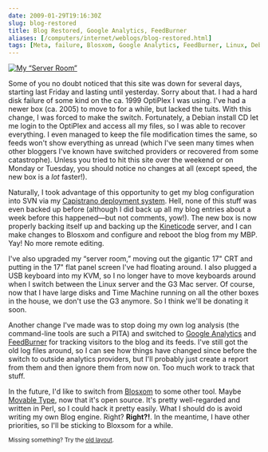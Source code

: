 ```yaml
--- 
date: 2009-01-29T19:16:30Z
slug: blog-restored
title: Blog Restored, Google Analytics, FeedBurner
aliases: [/computers/internet/weblogs/blog-restored.html]
tags: [Meta, failure, Blosxom, Google Analytics, FeedBurner, Linux, Debian]
---
```


<a href="http://www.flickr.com/photos/theory/3236480663/" title="My “Server Room”"><img src="http://farm4.static.flickr.com/3504/3236480663_b2d1fd08be.jpg" alt="My “Server Room”" /></a>

<p>Some of you no doubt noticed that this site was down for several days, starting last Friday and lasting until yesterday. Sorry about that. I had a hard disk failure of some kind on the ca. 1999 OptiPlex I was using. I've had a newer box (ca. 2005) to move to for a while, but lacked the tuits. With this change, I was forced to make the switch. Fortunately, a Debian install CD let me login to the OptiPlex and access all my files, so I was able to recover everything. I even managed to keep the file modification times the same, so feeds won't show everything as unread (which I've seen many times when other bloggers I've known have switched providers or recovered from some catastrophe). Unless you tried to hit this site over the weekend or on Monday or Tuesday, you should notice no changes at all (except speed, the new box is a <em>lot</em> faster!).</p>

<p>Naturally, I took advantage of this opportunity to get my blog configuration into SVN via my <a href="https://svn.kineticode.com/cap/" title="Kineticode Capistrano Environment">Capistrano deployment system</a>. Hell, none of this stuff was even backed up before (although I did back up all my blog entries about a week before this happened—but not comments, yow!). The new box is now properly backing itself up and backing up the <a href="http://www.kineticode.com" title="Kineticode. Setting knowledge in motion">Kineticode</a> server, and I can make changes to Blosxom and configure and reboot the blog from my MBP. Yay! No more remote editing.</p>

<p>I've also upgraded my “server room,” moving out the gigantic 17&quot; CRT and putting in the 17&quot; flat panel screen I've had floating around. I also plugged a USB keyboard into my KVM, so I no longer have to move keyboards around when I switch between the Linux server and the G3 Mac server. Of course, now that I have large disks and Time Machine running on all the other boxes in the house, we don't use the G3 anymore. So I think we'll be donating it soon.</p>

<p>Another change I've made was to stop doing my own log analysis (the command-line tools are such a PITA) and switched to <a href="http://www.google.com/analytics/">Google Analytics</a> and <a href="http://www.feedburner.com/">FeedBurner</a> for tracking visitors to the blog and its feeds. I've still got the old log files around, so I can see how things have changed since before the switch to outside analytics providers, but I'll probably just create a report from them and then ignore them from now on. Too much work to track that stuff.</p>

<p>In the future, I'd like to switch from <a href="http://www.blosxom.com">Blosxom</a> to some other tool. Maybe <a href="http://www.movabletype.org/opensource/" title="Movable Type Open Source Project">Movable Type</a>, now that it's open source. It's pretty well-regarded and written in Perl, so I could hack it pretty easily. What I should do is avoid writing my own Blog engine. Right? <strong>Right?!</strong>. In the meantime, I have other priorities, so I'll be sticking to Bloxsom for a while.</p>

<p class="past"><small>Missing something? Try the <a rel="nofollow" href="http://past.justatheory.com/computers/internet/weblogs/blog-restored.html">old layout</a>.</small></p>


